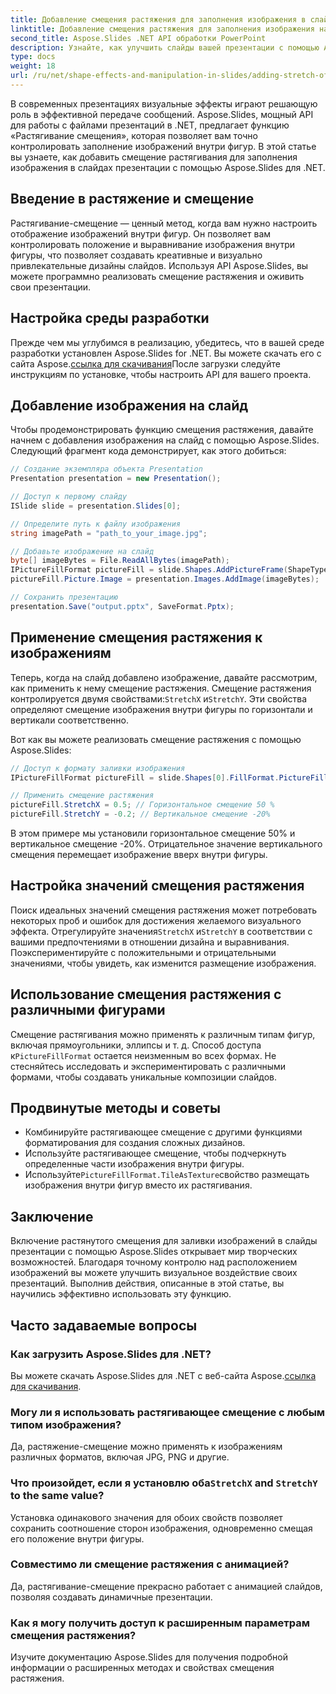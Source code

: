 ```yaml
---
title: Добавление смещения растяжения для заполнения изображения в слайдах с помощью Aspose.Slides
linktitle: Добавление смещения растяжения для заполнения изображения на слайдах
second_title: Aspose.Slides .NET API обработки PowerPoint
description: Узнайте, как улучшить слайды вашей презентации с помощью Aspose.Slides для .NET. В этом пошаговом руководстве рассказывается о добавлении смещения растяжения для заливки изображения, создании динамических визуальных эффектов и оптимизации дизайна.
type: docs
weight: 18
url: /ru/net/shape-effects-and-manipulation-in-slides/adding-stretch-offset-image-fill/
---
```


В современных презентациях визуальные эффекты играют решающую роль в эффективной передаче сообщений. Aspose.Slides, мощный API для работы с файлами презентаций в .NET, предлагает функцию «Растягивание смещения», которая позволяет вам точно контролировать заполнение изображений внутри фигур. В этой статье вы узнаете, как добавить смещение растягивания для заполнения изображения в слайдах презентации с помощью Aspose.Slides для .NET.

## Введение в растяжение и смещение

Растягивание-смещение — ценный метод, когда вам нужно настроить отображение изображений внутри фигур. Он позволяет вам контролировать положение и выравнивание изображения внутри фигуры, что позволяет создавать креативные и визуально привлекательные дизайны слайдов. Используя API Aspose.Slides, вы можете программно реализовать смещение растяжения и оживить свои презентации.

## Настройка среды разработки

 Прежде чем мы углубимся в реализацию, убедитесь, что в вашей среде разработки установлен Aspose.Slides for .NET. Вы можете скачать его с сайта Aspose.[ссылка для скачивания](https://releases.aspose.com/slides/net/)После загрузки следуйте инструкциям по установке, чтобы настроить API для вашего проекта.

## Добавление изображения на слайд

Чтобы продемонстрировать функцию смещения растяжения, давайте начнем с добавления изображения на слайд с помощью Aspose.Slides. Следующий фрагмент кода демонстрирует, как этого добиться:

```csharp
// Создание экземпляра объекта Presentation
Presentation presentation = new Presentation();

// Доступ к первому слайду
ISlide slide = presentation.Slides[0];

// Определите путь к файлу изображения
string imagePath = "path_to_your_image.jpg";

// Добавьте изображение на слайд
byte[] imageBytes = File.ReadAllBytes(imagePath);
IPictureFillFormat pictureFill = slide.Shapes.AddPictureFrame(ShapeType.Rectangle, 100, 100, 400, 300).FillFormat.PictureFillFormat;
pictureFill.Picture.Image = presentation.Images.AddImage(imageBytes);

// Сохранить презентацию
presentation.Save("output.pptx", SaveFormat.Pptx);
```

## Применение смещения растяжения к изображениям

 Теперь, когда на слайд добавлено изображение, давайте рассмотрим, как применить к нему смещение растяжения. Смещение растяжения контролируется двумя свойствами:`StretchX` и`StretchY`. Эти свойства определяют смещение изображения внутри фигуры по горизонтали и вертикали соответственно.

Вот как вы можете реализовать смещение растяжения с помощью Aspose.Slides:

```csharp
// Доступ к формату заливки изображения
IPictureFillFormat pictureFill = slide.Shapes[0].FillFormat.PictureFillFormat;

// Применить смещение растяжения
pictureFill.StretchX = 0.5; // Горизонтальное смещение 50 %
pictureFill.StretchY = -0.2; // Вертикальное смещение -20%
```

В этом примере мы установили горизонтальное смещение 50% и вертикальное смещение -20%. Отрицательное значение вертикального смещения перемещает изображение вверх внутри фигуры.

## Настройка значений смещения растяжения

 Поиск идеальных значений смещения растяжения может потребовать некоторых проб и ошибок для достижения желаемого визуального эффекта. Отрегулируйте значения`StretchX` и`StretchY` в соответствии с вашими предпочтениями в отношении дизайна и выравнивания. Поэкспериментируйте с положительными и отрицательными значениями, чтобы увидеть, как изменится размещение изображения.

## Использование смещения растяжения с различными фигурами

 Смещение растягивания можно применять к различным типам фигур, включая прямоугольники, эллипсы и т. д. Способ доступа к`PictureFillFormat` остается неизменным во всех формах. Не стесняйтесь исследовать и экспериментировать с различными формами, чтобы создавать уникальные композиции слайдов.

## Продвинутые методы и советы

- Комбинируйте растягивающее смещение с другими функциями форматирования для создания сложных дизайнов.
- Используйте растягивающее смещение, чтобы подчеркнуть определенные части изображения внутри фигуры.
-  Используйте`PictureFillFormat.TileAsTexture`свойство размещать изображения внутри фигур вместо их растягивания.

## Заключение

Включение растянутого смещения для заливки изображений в слайды презентации с помощью Aspose.Slides открывает мир творческих возможностей. Благодаря точному контролю над расположением изображений вы можете улучшить визуальное воздействие своих презентаций. Выполнив действия, описанные в этой статье, вы научились эффективно использовать эту функцию.

## Часто задаваемые вопросы

### Как загрузить Aspose.Slides для .NET?

 Вы можете скачать Aspose.Slides для .NET с веб-сайта Aspose.[ссылка для скачивания](https://releases.aspose.com/slides/net/).

### Могу ли я использовать растягивающее смещение с любым типом изображения?

Да, растяжение-смещение можно применять к изображениям различных форматов, включая JPG, PNG и другие.

###  Что произойдет, если я установлю оба`StretchX` and `StretchY` to the same value?

Установка одинакового значения для обоих свойств позволяет сохранить соотношение сторон изображения, одновременно смещая его положение внутри фигуры.

### Совместимо ли смещение растяжения с анимацией?

Да, растягивание-смещение прекрасно работает с анимацией слайдов, позволяя создавать динамичные презентации.

### Как я могу получить доступ к расширенным параметрам смещения растяжения?

Изучите документацию Aspose.Slides для получения подробной информации о расширенных методах и свойствах смещения растяжения.